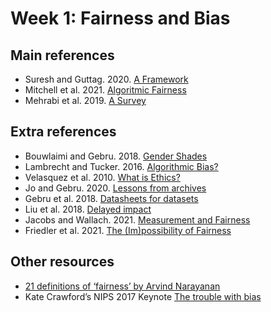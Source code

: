 # Week 1: Fairness and Bias

## Main references

* Suresh and Guttag. 2020. [A Framework](https://arxiv.org/abs/1901.10002) 
* Mitchell et al. 2021. [Algoritmic Fairness](https://www.annualreviews.org/doi/abs/10.1146/annurev-statistics-042720-125902)
* Mehrabi et al. 2019. [A Survey](https://arxiv.org/abs/1908.09635)

## Extra references

* Bouwlaimi and Gebru. 2018. [Gender Shades](http://gendershades.org/index.html)
* Lambrecht and Tucker. 2016. [Algorithmic Bias?](https://papers.ssrn.com/sol3/papers.cfm?abstract_id=2852260) 
* Velasquez et al. 2010. [What is Ethics?](https://www.scu.edu/ethics/ethics-resources/ethical-decision-making/what-is-ethics)
* Jo and Gebru. 2020. [Lessons from archives](https://dl.acm.org/doi/abs/10.1145/3351095.3372829) 
* Gebru et al. 2018. [Datasheets for datasets](https://arxiv.org/abs/1803.09010) 
* Liu et al. 2018. [Delayed impact](https://arxiv.org/abs/1803.04383)
* Jacobs and Wallach. 2021. [Measurement and Fairness](https://dl.acm.org/doi/10.1145/3442188.3445901)
* Friedler et al. 2021. [The (Im)possibility of Fairness](https://cacm.acm.org/magazines/2021/4/251365-the-impossibility-of-fairness) 

## Other resources

* [21 definitions of ‘fairness’ by Arvind Narayanan](https://www.youtube.com/watch?v=jIXIuYdnyyk)
* Kate Crawford’s NIPS 2017 Keynote [The trouble with bias](https://www.youtube.com/watch?v=fMym_BKWQzk)
